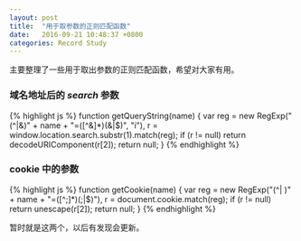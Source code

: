 ```yaml
---
layout: post
title:  "用于取参数的正则匹配函数"
date:   2016-09-21 10:48:37 +0800
categories: Record Study
---
```


主要整理了一些用于取出参数的正则匹配函数，希望对大家有用。

### 域名地址后的 *search* 参数

{% highlight js %}
function getQueryString(name) {
  var reg = new RegExp("(^|&)" + name + "=([^&]*)(&|$)", "i"),
    r = window.location.search.substr(1).match(reg);
  if (r != null) return decodeURIComponent(r[2]);
  return null;
}
{% endhighlight %}

### cookie 中的参数

{% highlight js %}
function getCookie(name) {
  var reg = new RegExp("(^| )" + name + "=([^;]*)(;|$)"),
    r = document.cookie.match(reg);
  if (r != null) return unescape(r[2]);
  return null;
}
{% endhighlight %}

暂时就是这两个，以后有发现会更新。